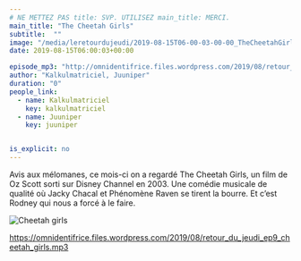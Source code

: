 ```yaml
---
# NE METTEZ PAS title: SVP. UTILISEZ main_title: MERCI.
main_title: "The Cheetah Girls"
subtitle:  ""
image: "/media/leretourdujeudi/2019-08-15T06-00-03-00-00_TheCheetahGirls.jpg"
date: 2019-08-15T06:00:03+00:00

episode_mp3: "http://omnidentifrice.files.wordpress.com/2019/08/retour_du_jeudi_ep9_cheetah_girls.mp3"
author: "Kalkulmatriciel, Juuniper"
duration: "0"
people_link: 
  - name: Kalkulmatriciel
    key: kalkulmatriciel
  - name: Juuniper
    key: juuniper


is_explicit: no
---
```


<PodcastHeader/>

<!-- ECRIRE LA DESCRIPTION DE L'EPISODE SOUS CETTE LIGNE -->
<p>Avis aux mélomanes, ce mois-ci on a regardé The Cheetah Girls, un film de Oz Scott sorti sur Disney Channel en 2003. Une comédie musicale de qualité où Jacky Chacal et Phénomène Raven se tirent la bourre. Et c’est Rodney qui nous a forcé à le faire.</p>
<p><img src="https://retourdujeudi.files.wordpress.com/2019/08/cheetah-girls.jpg" alt="Cheetah girls"></p>
<p><a href="https://omnidentifrice.files.wordpress.com/2019/08/retour_du_jeudi_ep9_cheetah_girls.mp3" rel="nofollow">https://omnidentifrice.files.wordpress.com/2019/08/retour_du_jeudi_ep9_cheetah_girls.mp3</a></p>


